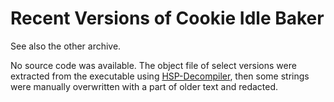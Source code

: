 # Recent Versions of Cookie Idle Baker

See also the other archive.

No source code was available. The object file of select versions were extracted from the executable using [HSP-Decompiler](https://github.com/YSRKEN/HSP-Decompiler), then some strings were manually overwritten with a part of older text and redacted.
